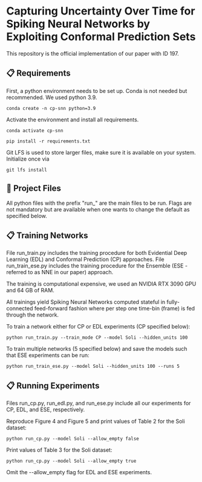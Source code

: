 # Capturing Uncertainty Over Time for Spiking Neural Networks by Exploiting Conformal Prediction Sets

This repository is the official implementation of our paper with ID 197.

## 📋 Requirements

First, a python environment needs to be set up. Conda is not needed but
recommended. We used python 3.9.

`conda create -n cp-snn python=3.9`

Activate the environment and install all requirements.

`conda activate cp-snn`

`pip install -r requirements.txt`

Git LFS is used to store larger files, make sure it is available on your system.
Initialize once via

`git lfs install`


## 👷 Project Files
All python files with the prefix "run_" are the main files to be run.
Flags are not mandatory but are available when one wants to change the default
as specified below.

## 📋 Training Networks

File run_train.py includes the training procedure for both Evidential Deep
Learning
(EDL) and Conformal Prediction (CP) approaches. File run_train_ese.py includes
the training procedure for the Ensemble (ESE - referred to as NNE in our paper)
approach.

The training is computational expensive, we used an NVIDIA RTX 3090 GPU and 64
GB of RAM.

All trainings yield Spiking Neural Networks computed stateful in fully-connected
feed-forward fashion where per step one time-bin (frame) is fed through the
network.

To train a network either for CP or EDL experiments (CP specified below):

`python run_train.py --train_mode CP --model Soli --hidden_units 100`

To train multiple networks (5 specified below) and save the models such that ESE
experiments can be run:

`python run_train_ese.py --model Soli --hidden_units 100 --runs 5`

## 📋 Running Experiments

Files run_cp.py, run_edl.py, and run_ese.py include all our experiments for CP,
EDL, and ESE, respectively.

Reproduce Figure 4 and Figure 5 and print values of Table 2 for the Soli
dataset:

`python run_cp.py --model Soli --allow_empty false`

Print values of Table 3 for the Soli dataset:

`python run_cp.py --model Soli --allow_empty true`

Omit the --allow_empty flag for EDL and ESE experiments.
